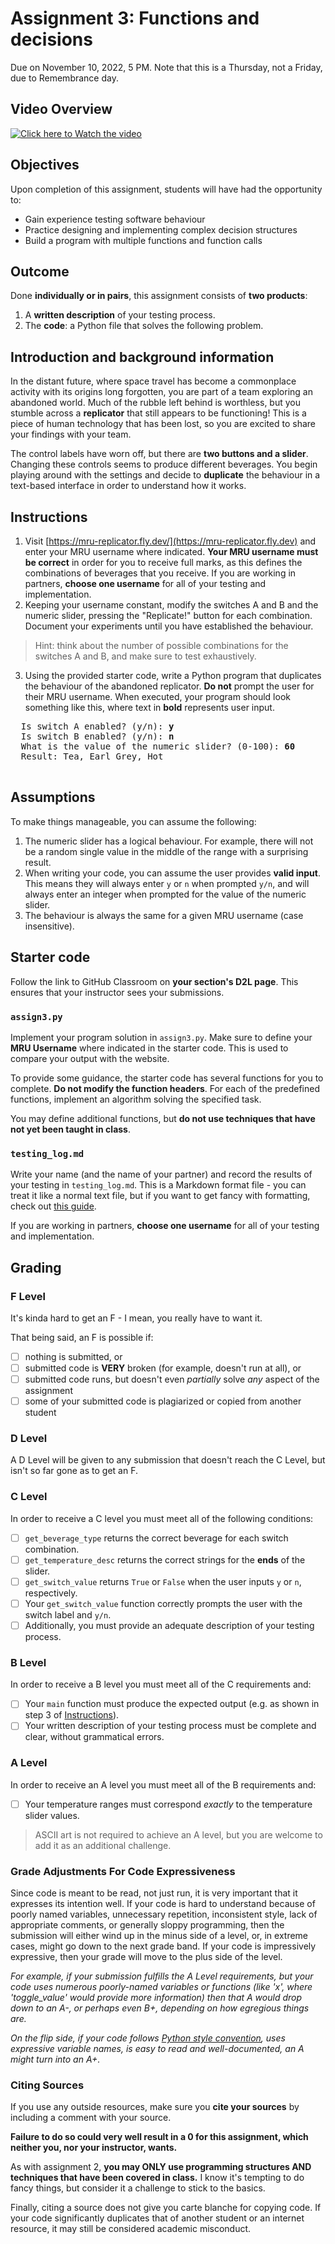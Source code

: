 # Assignment 3: Functions and decisions
Due on November 10, 2022, 5 PM. Note that this is a Thursday, not a Friday, due to Remembrance day.

## Video Overview

[![Click here to Watch the video](https://img.youtube.com/vi/82wMaLhdd-0/default.jpg)](https://youtu.be/82wMaLhdd-0)

## Objectives
Upon completion of this assignment, students will have had the opportunity to:
- Gain experience testing software behaviour
- Practice designing and implementing complex decision structures
- Build a program with multiple functions and function calls

## Outcome
Done **individually or in pairs**, this assignment consists of **two products**:

1. A **written description** of your testing process.
2. The **code**: a Python file that solves the following problem.

## Introduction and background information
In the distant future, where space travel has become a commonplace activity with its origins long forgotten, you are part of a team exploring an abandoned world. Much of the rubble left behind is worthless, but you stumble across a **replicator** that still appears to be functioning! This is a piece of human technology that has been lost, so you are excited to share your findings with your team.

The control labels have worn off, but there are **two buttons and a slider**. Changing these controls seems to produce different beverages. You begin playing around with the settings and decide to **duplicate** the behaviour in a text-based interface in order to understand how it works.

## Instructions
1. Visit [https://mru-replicator.fly.dev/](https://mru-replicator.fly.dev) and enter your MRU username where indicated. **Your MRU username must be correct** in order for you to receive full marks, as this defines the combinations of beverages that you receive. If you are working in partners, **choose one username** for all of your testing and implementation.
2. Keeping your username constant, modify the switches A and B and the numeric slider, pressing the "Replicate!" button for each combination. Document your experiments until you have established the behaviour.

  > Hint: think about the number of possible combinations for the switches A and B, and make sure to test exhaustively.

3. Using the provided starter code, write a Python program that duplicates the behaviour of the abandoned replicator. **Do not** prompt the user for their MRU username. When executed, your program should look something like this, where text in **bold** represents user input.
  <pre>
  Is switch A enabled? (y/n): <b>y</b>
  Is switch B enabled? (y/n): <b>n</b>
  What is the value of the numeric slider? (0-100): <b>60</b>
  Result: Tea, Earl Grey, Hot
  </pre>

## Assumptions
To make things manageable, you can assume the following:
1. The numeric slider has a logical behaviour. For example, there will not be a random single value in the middle of the range with a surprising result.
2. When writing your code, you can assume the user provides **valid input**. This means they will always enter `y` or `n` when prompted `y/n`, and will always enter an integer when prompted for the value of the numeric slider.
3. The behaviour is always the same for a given MRU username (case insensitive).

## Starter code
Follow the link to GitHub Classroom on **your section's D2L page**. This ensures that your instructor sees your submissions.

### `assign3.py`
Implement your program solution in `assign3.py`. Make sure to define your **MRU Username** where indicated in the starter code. This is used to compare your output with the website.

To provide some guidance, the starter code has several functions for you to complete. **Do not modify the function headers**. For each of the predefined functions, implement an algorithm solving the specified task. 

You may define additional functions, but **do not use techniques that have not yet been taught in class**.

### `testing_log.md`
Write your name (and the name of your partner) and record the results of your testing in `testing_log.md`. This is a Markdown format file - you can treat it like a normal text file, but if you want to get fancy with formatting, check out [this guide](https://docs.github.com/en/get-started/writing-on-github/getting-started-with-writing-and-formatting-on-github/basic-writing-and-formatting-syntax).

If you are working in partners, **choose one username** for all of your testing and implementation.

## Grading

### F Level

It's kinda hard to get an F - I mean, you really have to want it.  

That being said, an F is possible if:

- [ ] nothing is submitted, or
- [ ] submitted code is **VERY** broken (for example, doesn't run at all), or
- [ ] submitted code runs, but doesn't even *partially* solve *any* aspect of the assignment
- [ ] some of your submitted code is plagiarized or copied from another student

### D Level 

A D Level will be given to any submission that doesn't reach the C Level, but isn't so far gone as to get an F.

### C Level
In order to receive a C level you must meet all of the following conditions:
- [ ] `get_beverage_type` returns the correct beverage for each switch combination.
- [ ] `get_temperature_desc` returns the correct strings for the **ends** of the slider.
- [ ] `get_switch_value` returns `True` or `False` when the user inputs `y` or `n`, respectively.
- [ ] Your `get_switch_value` function correctly prompts the user with the switch label and `y/n`.
- [ ] Additionally, you must provide an adequate description of your testing process.

### B Level
In order to receive a B level you must meet all of the C requirements and:
- [ ] Your `main` function must produce the expected output (e.g. as shown in step 3 of [Instructions](#instructions)).
- [ ] Your written description of your testing process must be complete and clear, without grammatical errors.

### A Level
In order to receive an A level you must meet all of the B requirements and:
- [ ] Your temperature ranges must correspond *exactly* to the temperature slider values.

> ASCII art is not required to achieve an A level, but you are welcome to add it as an additional challenge.
  
### Grade Adjustments For Code Expressiveness
Since code is meant to be read, not just run, it is very important that it expresses its intention well. If your code is hard to understand because of poorly named variables, unnecessary repetition, inconsistent style, lack of appropriate comments, or generally sloppy programming, then the submission will either wind up in the minus side of a level, or, in extreme cases, might go down to the next grade band. If your code is impressively expressive, then your grade will move to the plus side of the level.

_For example, if your submission fulfills the A Level requirements, but your code uses numerous poorly-named variables or functions (like 'x', where 'toggle_value' would provide more information) then that A would drop down to an A-, or perhaps even B+, depending on how egregious things are._

_On the flip side, if your code follows [Python style convention](https://mru-f22-cs1.github.io/content-curtis/extras/python-style.html), uses expressive variable names, is easy to read and well-documented, an A might turn into an A+._

### Citing Sources

If you use any outside resources, make sure you **cite your sources** by including a comment with your source.

**Failure to do so could very well result in a 0 for this assignment, which neither you, nor your instructor, wants.**

As with assignment 2, **you may ONLY use programming structures AND techniques that have been covered in class.** I know it's tempting to do fancy things, but consider it a challenge to stick to the basics.

Finally, citing a source does not give you carte blanche for copying code. If your code significantly duplicates that of another student or an internet resource, it may still be considered academic misconduct.